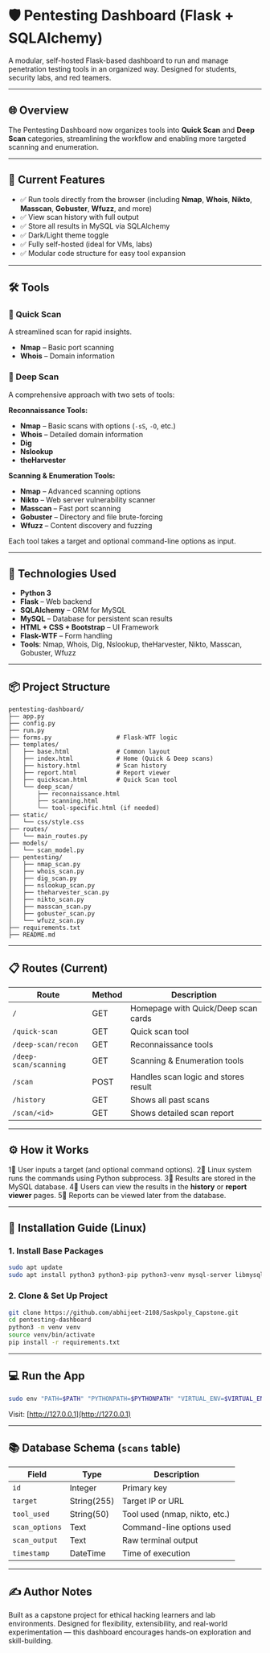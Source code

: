 # 🛡️ Pentesting Dashboard (Flask + SQLAlchemy)

A modular, self-hosted Flask-based dashboard to run and manage penetration testing tools in an organized way. Designed for students, security labs, and red teamers.

---

## 🌐 Overview

The Pentesting Dashboard now organizes tools into **Quick Scan** and **Deep Scan** categories, streamlining the workflow and enabling more targeted scanning and enumeration.

---

## 🚀 Current Features

* ✅ Run tools directly from the browser (including **Nmap**, **Whois**, **Nikto**, **Masscan**, **Gobuster**, **Wfuzz**, and more)
* ✅ View scan history with full output
* ✅ Store all results in MySQL via SQLAlchemy
* ✅ Dark/Light theme toggle
* ✅ Fully self-hosted (ideal for VMs, labs)
* ✅ Modular code structure for easy tool expansion

---

## 🛠️ Tools

### 🔹 Quick Scan

A streamlined scan for rapid insights.

* **Nmap** – Basic port scanning
* **Whois** – Domain information

### 🔹 Deep Scan

A comprehensive approach with two sets of tools:

**Reconnaissance Tools:**

* **Nmap** – Basic scans with options (`-sS`, `-O`, etc.)
* **Whois** – Detailed domain information
* **Dig**
* **Nslookup**
* **theHarvester**

**Scanning & Enumeration Tools:**

* **Nmap** – Advanced scanning options
* **Nikto** – Web server vulnerability scanner
* **Masscan** – Fast port scanning
* **Gobuster** – Directory and file brute-forcing
* **Wfuzz** – Content discovery and fuzzing

Each tool takes a target and optional command-line options as input.

---

## 🧹 Technologies Used

* **Python 3**
* **Flask** – Web backend
* **SQLAlchemy** – ORM for MySQL
* **MySQL** – Database for persistent scan results
* **HTML + CSS + Bootstrap** – UI Framework
* **Flask-WTF** – Form handling
* **Tools**: Nmap, Whois, Dig, Nslookup, theHarvester, Nikto, Masscan, Gobuster, Wfuzz

---

## 📦 Project Structure

```
pentesting-dashboard/
├── app.py
├── config.py
├── run.py
├── forms.py                  # Flask-WTF logic
├── templates/
│   ├── base.html             # Common layout
│   ├── index.html            # Home (Quick & Deep scans)
│   ├── history.html          # Scan history
│   ├── report.html           # Report viewer
│   ├── quickscan.html        # Quick Scan tool
│   └── deep_scan/
│       ├── reconnaissance.html
│       ├── scanning.html
│       └── tool-specific.html (if needed)
├── static/
│   └── css/style.css
├── routes/
│   └── main_routes.py
├── models/
│   └── scan_model.py
├── pentesting/
│   ├── nmap_scan.py
│   ├── whois_scan.py
│   ├── dig_scan.py
│   ├── nslookup_scan.py
│   ├── theharvester_scan.py
│   ├── nikto_scan.py
│   ├── masscan_scan.py
│   ├── gobuster_scan.py
│   └── wfuzz_scan.py
├── requirements.txt
├── README.md
```

---

## 📋 Routes (Current)

| Route                 | Method | Description                          |
| --------------------- | ------ | ------------------------------------ |
| `/`                   | GET    | Homepage with Quick/Deep scan cards  |
| `/quick-scan`         | GET    | Quick scan tool                      |
| `/deep-scan/recon`    | GET    | Reconnaissance tools                 |
| `/deep-scan/scanning` | GET    | Scanning & Enumeration tools         |
| `/scan`               | POST   | Handles scan logic and stores result |
| `/history`            | GET    | Shows all past scans                 |
| `/scan/<id>`          | GET    | Shows detailed scan report           |

---

## ⚙️ How it Works

1⃣ User inputs a target (and optional command options).
2⃣ Linux system runs the commands using Python subprocess.
3⃣ Results are stored in the MySQL database.
4⃣ Users can view the results in the **history** or **report viewer** pages.
5⃣ Reports can be viewed later from the database.

---

## 🔧 Installation Guide (Linux)

### 1. Install Base Packages

```bash
sudo apt update
sudo apt install python3 python3-pip python3-venv mysql-server libmysqlclient-dev -y
```

### 2. Clone & Set Up Project

```bash
git clone https://github.com/abhijeet-2108/Saskpoly_Capstone.git
cd pentesting-dashboard
python3 -m venv venv
source venv/bin/activate
pip install -r requirements.txt
```

---

## 💻 Run the App

```bash
sudo env "PATH=$PATH" "PYTHONPATH=$PYTHONPATH" "VIRTUAL_ENV=$VIRTUAL_ENV" python run.py
```

Visit: [http://127.0.0.1](http://127.0.0.1)

---

## 📚 Database Schema (`scans` table)

| Field          | Type        | Description                   |
| -------------- | ----------- | ----------------------------- |
| `id`           | Integer     | Primary key                   |
| `target`       | String(255) | Target IP or URL              |
| `tool_used`    | String(50)  | Tool used (nmap, nikto, etc.) |
| `scan_options` | Text        | Command-line options used     |
| `scan_output`  | Text        | Raw terminal output           |
| `timestamp`    | DateTime    | Time of execution             |

---

## ✍️ Author Notes

Built as a capstone project for ethical hacking learners and lab environments. Designed for flexibility, extensibility, and real-world experimentation — this dashboard encourages hands-on exploration and skill-building.
